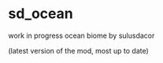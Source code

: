 # sd_ocean

work in progress ocean biome by sulusdacor

(latest version of the mod, most up to date)
